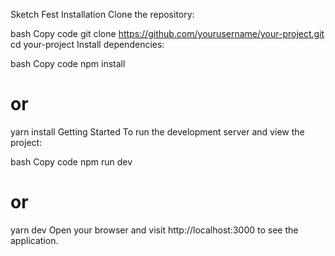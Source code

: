 Sketch Fest
Installation
Clone the repository:

bash
Copy code
git clone https://github.com/yourusername/your-project.git
cd your-project
Install dependencies:

bash
Copy code
npm install
# or
yarn install
Getting Started
To run the development server and view the project:

bash
Copy code
npm run dev
# or
yarn dev
Open your browser and visit http://localhost:3000 to see the application.
